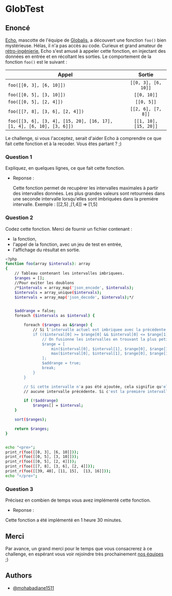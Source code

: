 # GlobTest


## Enoncé

[Echo](https://www.instagram.com/globalisecho/?hl=fr), mascotte de l'équipe de [Globalis](https://www.globalis-ms.com/), a découvert une fonction `foo()` bien mystérieuse. Hélas, il n'a pas accès au code. Curieux et grand amateur de [rétro-ingénierie](https://fr.wikipedia.org/wiki/R%C3%A9tro-ing%C3%A9nierie), Echo s'est amusé à appeler cette fonction, en injectant des données en entrée et en récoltant les sorties. Le comportement de la fonction `foo()` est le suivant :

|  Appel     |  Sortie     |
| ---   |:-:    |
| `foo([[0, 3], [6, 10]])` | `[[0, 3], [6, 10]]` |
| `foo([[0, 5], [3, 10]])` | `[[0, 10]]` |
| `foo([[0, 5], [2, 4]])` | `[[0, 5]]` |
| `foo([[7, 8], [3, 6], [2, 4]])` | `[[2, 6], [7, 8]]` |
| `foo([[3, 6], [3, 4], [15, 20], [16, 17], [1, 4], [6, 10], [3, 6]])` | `[[1, 10], [15, 20]]` |

Le challenge, si vous l'acceptez, serait d'aider Echo à comprendre ce que fait cette fonction et à la recoder. Vous êtes partant ? ;)

### Question 1

Expliquez, en quelques lignes, ce que fait cette fonction.

- Reponse :

    Cette fonction permet de recupérer les intervalles maximales à partir des intervalles 
    données. Les plus grandes valeurs sont retournées dans une seconde
    intervalle lorsqu'elles sont imbriquées dans la premiére intervalle.
    Exemple : [[2,5] ,[1,4]] => [1,5]



### Question 2

Codez cette fonction.
Merci de fournir un fichier contenant :

- la fonction, 
- l'appel de la fonction, avec un jeu de test en entrée,
- l'affichage du résultat en sortie.

```bash
<?php
function foo(array $intervals): array
{
    // Tableau contenant les intervalles imbriquees.
    $ranges = [];
    //Pour eviter les doublons 
    /*$intervals = array_map('json_encode', $intervals);
    $intervals = array_unique($intervals);
    $intervals = array_map('json_decode', $intervals);*/


    $addrange = false;
    foreach ($intervals as $interval) {

        foreach ($ranges as &$range) {
            // Si l'intervalle actuel est imbriquee avec la précédente 
            if (($interval[0] >= $range[0] && $interval[0] <= $range[1]) || ($interval[1] >= $range[0] && $interval[1] <= $range[1])) {
                // On fusionne les intervalles en trouvant la plus petite et la plus grande valeur.
                $range = [
                    min($interval[0], $interval[1], $range[0], $range[1]),
                    max($interval[0], $interval[1], $range[0], $range[1])
                ];
                $addrange = true;
                break;
            }
        }

        // Si cette intervalle n'a pas été ajoutée, cela signifie qu'elle n'est pas imbriquee avec 
        // aucune intervalle précédente. Si c'est la première intervalle, nous devons l'ajouter au tableau des ranges.

        if (!$addrange)
            $ranges[] = $interval;
    }

    sort($ranges);

    return $ranges;
}


echo "<pre>";
print_r(foo([[0, 3], [6, 10]]));
print_r(foo([[0, 5], [3, 10]]));
print_r(foo([[0, 5], [2, 4]]));
print_r(foo([[7, 8], [3, 6], [2, 4]]));
print_r(foo([[39, 40], [11, 15],  [13, 16]]));
echo "</pre>";

```

### Question 3

Précisez en combien de temps vous avez implémenté cette fonction.

- Reponse :

Cette fonction a été implémenté en 1 heure 30 minutes. 

## Merci

Par avance, un grand merci pour le temps que vous consacrerez à ce challenge, en espérant vous voir rejoindre très prochainement [nos équipes](https://www.globalis-ms.com/jobs/) ;) 
## Authors

- [@mohabadiane1511](https://github.com/mohabadiane1511)

